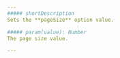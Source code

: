 ```yaml
---
##### shortDescription
Sets the **pageSize** option value.

##### param(value): Number
The page size value.

---
```

